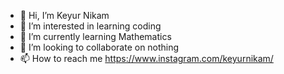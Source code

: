 - 👋 Hi, I’m Keyur Nikam
- 👀 I’m interested in learning coding
- 🌱 I’m currently learning Mathematics
- 💞️ I’m looking to collaborate on nothing
- 📫 How to reach me https://www.instagram.com/keyurnikam/

<!---
KcNikam/KcNikam is a ✨ special ✨ repository because its `README.md` (this file) appears on your GitHub profile.
You can click the Preview link to take a look at your changes.
--->
